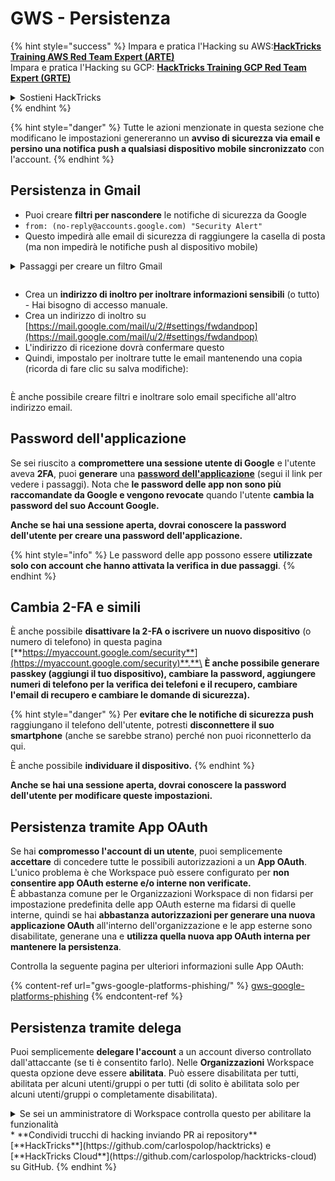 # GWS - Persistenza

{% hint style="success" %}
Impara e pratica l'Hacking su AWS:<img src="/.gitbook/assets/image.png" alt="" data-size="line">[**HackTricks Training AWS Red Team Expert (ARTE)**](https://training.hacktricks.xyz/courses/arte)<img src="/.gitbook/assets/image.png" alt="" data-size="line">\
Impara e pratica l'Hacking su GCP: <img src="/.gitbook/assets/image (2).png" alt="" data-size="line">[**HackTricks Training GCP Red Team Expert (GRTE)**<img src="/.gitbook/assets/image (2).png" alt="" data-size="line">](https://training.hacktricks.xyz/courses/grte)

<details>

<summary>Sostieni HackTricks</summary>

* Controlla i [**piani di abbonamento**](https://github.com/sponsors/carlospolop)!
* **Unisciti al** 💬 [**gruppo Discord**](https://discord.gg/hRep4RUj7f) o al [**gruppo telegram**](https://t.me/peass) o **seguici** su **Twitter** 🐦 [**@hacktricks\_live**](https://twitter.com/hacktricks\_live)**.**
* **Condividi trucchi di hacking inviando PR a** [**HackTricks**](https://github.com/carlospolop/hacktricks) e [**HackTricks Cloud**](https://github.com/carlospolop/hacktricks-cloud) repos di github.

</details>
{% endhint %}

{% hint style="danger" %}
Tutte le azioni menzionate in questa sezione che modificano le impostazioni genereranno un **avviso di sicurezza via email e persino una notifica push a qualsiasi dispositivo mobile sincronizzato** con l'account.
{% endhint %}

## **Persistenza in Gmail**

* Puoi creare **filtri per nascondere** le notifiche di sicurezza da Google
* `from: (no-reply@accounts.google.com) "Security Alert"`
* Questo impedirà alle email di sicurezza di raggiungere la casella di posta (ma non impedirà le notifiche push al dispositivo mobile)

<details>

<summary>Passaggi per creare un filtro Gmail</summary>

(Istruzioni da [**qui**](https://support.google.com/mail/answer/6579))

1. Apri [Gmail](https://mail.google.com/).
2. Nella casella di ricerca in alto, fai clic su Mostra opzioni di ricerca ![photos tune](https://lh3.googleusercontent.com/cD6YR\_YvqXqNKxrWn2NAWkV6tjJtg8vfvqijKT1\_9zVCrl2sAx9jROKhLqiHo2ZDYTE=w36) .
3. Inserisci i tuoi criteri di ricerca. Se vuoi verificare che la tua ricerca abbia funzionato correttamente, guarda quali email compaiono facendo clic su **Cerca**.&#x20;
4. In fondo alla finestra di ricerca, fai clic su **Crea filtro**.
5. Scegli cosa vuoi che faccia il filtro.
6. Fai clic su **Crea filtro**.

Controlla i tuoi filtri attuali (per eliminarli) su [https://mail.google.com/mail/u/0/#settings/filters](https://mail.google.com/mail/u/0/#settings/filters)

</details>

<figure><img src="../../.gitbook/assets/image (331).png" alt=""><figcaption></figcaption></figure>

* Crea un **indirizzo di inoltro per inoltrare informazioni sensibili** (o tutto) - Hai bisogno di accesso manuale.
* Crea un indirizzo di inoltro su [https://mail.google.com/mail/u/2/#settings/fwdandpop](https://mail.google.com/mail/u/2/#settings/fwdandpop)
* L'indirizzo di ricezione dovrà confermare questo
* Quindi, impostalo per inoltrare tutte le email mantenendo una copia (ricorda di fare clic su salva modifiche):

<figure><img src="../../.gitbook/assets/image (332).png" alt=""><figcaption></figcaption></figure>

È anche possibile creare filtri e inoltrare solo email specifiche all'altro indirizzo email.

## Password dell'applicazione

Se sei riuscito a **compromettere una sessione utente di Google** e l'utente aveva **2FA**, puoi **generare** una [**password dell'applicazione**](https://support.google.com/accounts/answer/185833?hl=en) (segui il link per vedere i passaggi). Nota che **le password delle app non sono più raccomandate da Google e vengono revocate** quando l'utente **cambia la password del suo Account Google.**

**Anche se hai una sessione aperta, dovrai conoscere la password dell'utente per creare una password dell'applicazione.**

{% hint style="info" %}
Le password delle app possono essere **utilizzate solo con account che hanno attivata la verifica in due passaggi**.
{% endhint %}

## Cambia 2-FA e simili

È anche possibile **disattivare la 2-FA o iscrivere un nuovo dispositivo** (o numero di telefono) in questa pagina [**https://myaccount.google.com/security**](https://myaccount.google.com/security)**.**\
**È anche possibile generare passkey (aggiungi il tuo dispositivo), cambiare la password, aggiungere numeri di telefono per la verifica dei telefoni e il recupero, cambiare l'email di recupero e cambiare le domande di sicurezza).**

{% hint style="danger" %}
Per **evitare che le notifiche di sicurezza push** raggiungano il telefono dell'utente, potresti **disconnettere il suo smartphone** (anche se sarebbe strano) perché non puoi riconnetterlo da qui.

È anche possibile **individuare il dispositivo.**
{% endhint %}

**Anche se hai una sessione aperta, dovrai conoscere la password dell'utente per modificare queste impostazioni.**

## Persistenza tramite App OAuth

Se hai **compromesso l'account di un utente**, puoi semplicemente **accettare** di concedere tutte le possibili autorizzazioni a un **App OAuth**. L'unico problema è che Workspace può essere configurato per **non consentire app OAuth esterne e/o interne non verificate.**\
È abbastanza comune per le Organizzazioni Workspace di non fidarsi per impostazione predefinita delle app OAuth esterne ma fidarsi di quelle interne, quindi se hai **abbastanza autorizzazioni per generare una nuova applicazione OAuth** all'interno dell'organizzazione e le app esterne sono disabilitate, generane una e **utilizza quella nuova app OAuth interna per mantenere la persistenza**.

Controlla la seguente pagina per ulteriori informazioni sulle App OAuth:

{% content-ref url="gws-google-platforms-phishing/" %}
[gws-google-platforms-phishing](gws-google-platforms-phishing/)
{% endcontent-ref %}

## Persistenza tramite delega

Puoi semplicemente **delegare l'account** a un account diverso controllato dall'attaccante (se ti è consentito farlo). Nelle **Organizzazioni** Workspace questa opzione deve essere **abilitata**. Può essere disabilitata per tutti, abilitata per alcuni utenti/gruppi o per tutti (di solito è abilitata solo per alcuni utenti/gruppi o completamente disabilitata).

<details>

<summary>Se sei un amministratore di Workspace controlla questo per abilitare la funzionalità</summary>

(Informazioni [copiate dalla documentazione](https://support.google.com/a/answer/7223765))

Come amministratore della tua organizzazione (ad esempio, il tuo lavoro o la tua scuola), controlli se gli utenti possono delegare l'accesso al proprio account Gmail. Puoi permettere a tutti di avere l'opzione di delegare il proprio account. Oppure, permettere solo alle persone di determinati dipartimenti di configurare la delega. Ad esempio, puoi:

* Aggiungere un assistente amministrativo come delegato sul tuo account Gmail in modo che possa leggere e inviare email per tuo conto.&#x20;
* Aggiungere un gruppo, come il tuo reparto vendite, in Gruppi come delegato per dare a tutti accesso a un account Gmail.

Gli utenti possono delegare l'accesso solo a un altro utente nella stessa organizzazione, indipendentemente dal loro dominio o dall'unità organizzativa.

### Limiti e restrizioni della delega&#x20;

* Opzione **Consenti agli utenti di concedere l'accesso alla propria casella di posta a un gruppo Google**: Per utilizzare questa opzione, deve essere abilitata per l'OU dell'account delegato e per ciascun OU dei membri del gruppo. I membri del gruppo che appartengono a un'OU senza questa opzione abilitata non possono accedere all'account delegato.
* Con un uso tipico, 40 utenti delegati possono accedere contemporaneamente a un account Gmail. Un uso superiore alla media da parte di uno o più delegati potrebbe ridurre questo numero.&#x20;
* I processi automatizzati che accedono frequentemente a Gmail potrebbero ridurre anche il numero di delegati che possono accedere a un account contemporaneamente. Questi processi includono API o estensioni del browser che accedono frequentemente a Gmail.
* Un singolo account Gmail supporta fino a 1.000 delegati univoci. Un gruppo in Gruppi conta come un delegato verso il limite.
* La delega non aumenta i limiti per un account Gmail. Gli account Gmail con utenti delegati hanno i limiti e le politiche standard degli account Gmail. Per ulteriori dettagli, visita [Limiti e politiche di Gmail](https://support.google.com/a/topic/28609).
### Passo 1: Attiva la delega Gmail per i tuoi utenti&#x20;

**Prima di iniziare:** Per applicare l'impostazione per determinati utenti, metti i loro account in un'[unità organizzativa](https://support.google.com/a/topic/1227584).

1. [Accedi](https://admin.google.com/) alla tua [Console di amministrazione Google](https://support.google.com/a/answer/182076).

Accedi utilizzando un _account amministratore_, non il tuo account attuale CarlosPolop@gmail.com
2. Nella Console di amministrazione, vai al Menu ![](https://storage.googleapis.com/support-kms-prod/JxKYG9DqcsormHflJJ8Z8bHuyVI5YheC0lAp)![e poi](https://storage.googleapis.com/support-kms-prod/Th2Tx0uwPMOhsMPn7nRXMUo3vs6J0pto2DTn)![](https://storage.googleapis.com/support-kms-prod/ocGtUSENh4QebLpvZcmLcNRZyaTBcolMRSyl) **App**![e poi](https://storage.googleapis.com/support-kms-prod/Th2Tx0uwPMOhsMPn7nRXMUo3vs6J0pto2DTn)**Google Workspace**![e poi](https://storage.googleapis.com/support-kms-prod/Th2Tx0uwPMOhsMPn7nRXMUo3vs6J0pto2DTn)**Gmail**![e poi](https://storage.googleapis.com/support-kms-prod/Th2Tx0uwPMOhsMPn7nRXMUo3vs6J0pto2DTn)**Impostazioni utente**.
3. Per applicare l'impostazione a tutti, lascia selezionata l'unità organizzativa principale. Altrimenti, seleziona un'[unità organizzativa figlia](https://support.google.com/a/topic/1227584).
4. Clicca su **Delega posta**.
5. Seleziona la casella **Consenti agli utenti di delegare l'accesso alla propria casella di posta ad altri utenti del dominio**.
6. (Opzionale) Per consentire agli utenti di specificare quali informazioni del mittente sono incluse nei messaggi delegati inviati dal loro account, seleziona la casella **Consenti agli utenti di personalizzare questa impostazione**.
7. Seleziona un'opzione per le informazioni predefinite del mittente incluse nei messaggi inviati dai delegati:&#x20;
* **Mostra il proprietario dell'account e il delegato che ha inviato l'email**—I messaggi includono gli indirizzi email del proprietario dell'account Gmail e del delegato.
* **Mostra solo il proprietario dell'account**—I messaggi includono l'indirizzo email solo del proprietario dell'account Gmail. L'indirizzo email del delegato non è incluso.
8. (Opzionale) Per consentire agli utenti di aggiungere un gruppo in Gruppi come delegato, seleziona la casella **Consenti agli utenti di concedere l'accesso alla propria casella di posta a un gruppo Google**.
9. Clicca su **Salva**. Se hai configurato un'unità organizzativa figlia, potresti essere in grado di **Ereditare** o **Sovrascrivere** le impostazioni di un'unità organizzativa principale.
10. (Opzionale) Per attivare la delega Gmail per altre unità organizzative, ripeti i passaggi da 3 a 9.

Le modifiche possono richiedere fino a 24 ore ma di solito avvengono più rapidamente. [Ulteriori informazioni](https://support.google.com/a/answer/7514107)

### Passo 2: Fai in modo che gli utenti configurino i delegati per i loro account

Dopo aver attivato la delega, i tuoi utenti vanno nelle impostazioni di Gmail per assegnare i delegati. I delegati possono quindi leggere, inviare e ricevere messaggi per conto dell'utente. &#x20;

Per ulteriori dettagli, indirizza gli utenti a [Delegare e collaborare via email](https://support.google.com/a/users/answer/138350).

</details>
* **Condividi trucchi di hacking inviando PR ai repository** [**HackTricks**](https://github.com/carlospolop/hacktricks) e [**HackTricks Cloud**](https://github.com/carlospolop/hacktricks-cloud) su GitHub.

</details>
{% endhint %}
